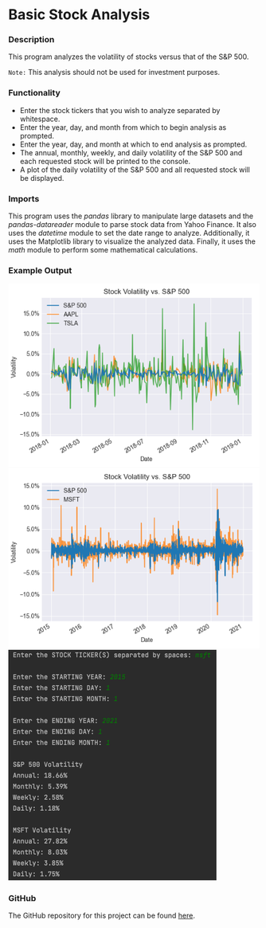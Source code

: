# Basic Stock Analysis

### Description

This program analyzes the volatility of stocks versus that of the S&P 500. 

`Note:` This analysis should not be used for investment purposes.

### Functionality

- Enter the stock tickers that you wish to analyze separated by whitespace.
- Enter the year, day, and month from which to begin analysis as prompted.
- Enter the year, day, and month at which to end analysis as prompted.
- The annual, monthly, weekly, and daily volatility of the S&P 500 and each requested stock 
will be printed to the console.
- A plot of the daily volatility of the S&P 500 and all requested stock will be displayed.

### Imports

This program uses the *pandas* library to manipulate large datasets and the *pandas-datareader* module to
parse stock data from Yahoo Finance. It also uses the *datetime* module to set the date range to analyze.
Additionally, it uses the Matplotlib library to visualize the analyzed data. Finally, it uses the *math* module to
perform some mathematical calculations.

### Example Output

![](img/aapl_tsla_example.png?raw=true "Apple and Tesla")
![](img/msft_example.png?raw=true "Microsoft")
![](img/console_output.png?raw=true "Console Output")

### GitHub

The GitHub repository for this project can be found [here](https://github.com/mjschwarz/StockVolatility.git).